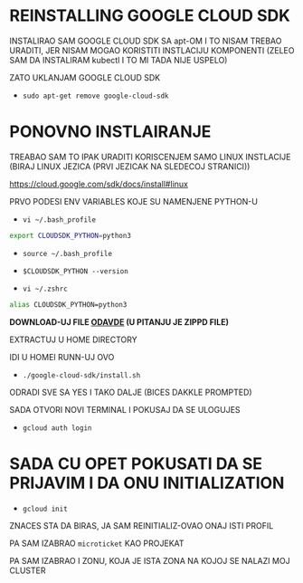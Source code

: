 # REINSTALLING GOOGLE CLOUD SDK




INSTALIRAO SAM GOOGLE CLOUD SDK SA apt-OM I TO NISAM TREBAO URADITI, JER NISAM MOGAO KORISTITI INSTLACIJU KOMPONENTI (ZELEO SAM DA INSTALIRAM kubectl I TO MI TADA NIJE USPELO)

ZATO UKLANJAM GOOGLE CLOUD SDK

- `sudo apt-get remove google-cloud-sdk`


# PONOVNO INSTLAIRANJE

TREABAO SAM TO IPAK URADITI KORISCENJEM SAMO LINUX INSTLACIJE (BIRAJ LINUX JEZICA (PRVI JEZICAK NA SLEDECOJ STRANICI))

<https://cloud.google.com/sdk/docs/install#linux>

PRVO PODESI ENV VARIABLES KOJE SU NAMENJENE PYTHON-U

- `vi ~/.bash_profile`

```zsh
export CLOUDSDK_PYTHON=python3
```

- `source ~/.bash_profile`

- `$CLOUDSDK_PYTHON --version`

- `vi ~/.zshrc`

```zsh
alias CLOUDSDK_PYTHON=python3
```

**DOWNLOAD-UJ FILE [ODAVDE](https://cloud.google.com/sdk/docs/install#linux) (U PITANJU JE ZIPPD FILE)**

EXTRACTUJ U HOME DIRECTORY

IDI U HOMEI RUNN-UJ OVO

- `./google-cloud-sdk/install.sh`

ODRADI SVE SA YES I TAKO DALJE (BICES DAKKLE PROMPTED)

SADA OTVORI NOVI TERMINAL I POKUSAJ DA SE ULOGUJES

- `gcloud auth login`

# SADA CU OPET POKUSATI DA SE PRIJAVIM I DA ONU INITIALIZATION

- `gcloud init`

ZNACES STA DA BIRAS, JA SAM REINITIALIZ-OVAO ONAJ ISTI PROFIL

PA SAM IZABRAO `microticket` KAO PROJEKAT

PA SAM IZABRAO I ZONU, KOJA JE ISTA ZONA NA KOJOJ SE NALAZI MOJ CLUSTER






